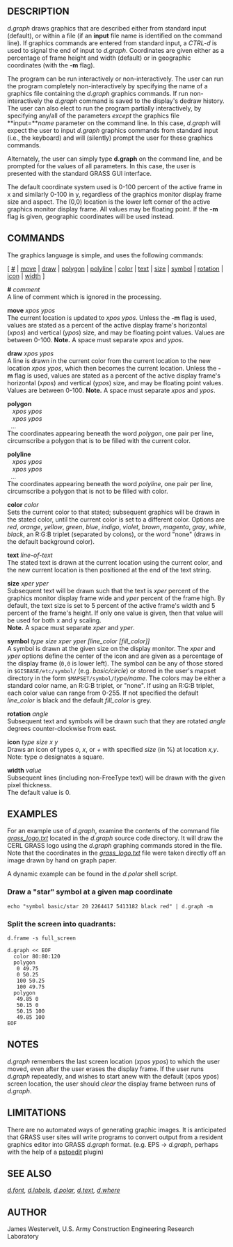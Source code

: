 ## DESCRIPTION

*d.graph* draws graphics that are described either from standard input
(default), or within a file (if an **input** file name is identified on
the command line). If graphics commands are entered from standard input,
a *CTRL-d* is used to signal the end of input to *d.graph*. Coordinates
are given either as a percentage of frame height and width (default) or
in geographic coordinates (with the **-m** flag).

The program can be run interactively or non-interactively. The user can
run the program completely non-interactively by specifying the name of a
graphics file containing the *d.graph* graphics commands. If run
non-interactively the *d.graph* command is saved to the display's dedraw
history. The user can also elect to run the program partially
interactively, by specifying any/all of the parameters *except* the
graphics file **input=***name* parameter on the command line. In this
case, *d.graph* will expect the user to input *d.graph* graphics
commands from standard input (i.e., the keyboard) and will (silently)
prompt the user for these graphics commands.

Alternately, the user can simply type **d.graph** on the command line,
and be prompted for the values of all parameters. In this case, the user
is presented with the standard GRASS GUI interface.

The default coordinate system used is 0-100 percent of the active frame
in x and similarly 0-100 in y, regardless of the graphics monitor
display frame size and aspect. The (0,0) location is the lower left
corner of the active graphics monitor display frame. All values may be
floating point. If the **-m** flag is given, geographic coordinates will
be used instead.

## COMMANDS

The graphics language is simple, and uses the following commands:  

\[ [\#](#comment) \| [move](#move) \| [draw](#draw) \|
[polygon](#polygon) \| [polyline](#polyline) \| [color](#color) \|
[text](#text) \| [size](#size) \| [symbol](#symbol) \|
[rotation](#rotation) \| [icon](#icon) \| [width](#width) \]

<span id="comment"></span>**\#** *comment*  
A line of comment which is ignored in the processing.

<span id="move"></span>**move** *xpos ypos*  
The current location is updated to *xpos ypos*. Unless the **-m** flag
is used, values are stated as a percent of the active display frame's
horizontal (*xpos*) and vertical (*ypos*) size, and may be floating
point values. Values are between 0-100. **Note.** A space must separate
*xpos* and *ypos*.

<span id="draw"></span>**draw** *xpos ypos*  
A line is drawn in the current color from the current location to the
new location *xpos ypos*, which then becomes the current location.
Unless the **-m** flag is used, values are stated as a percent of the
active display frame's horizontal (*xpos*) and vertical (*ypos*) size,
and may be floating point values. Values are between 0-100. **Note.** A
space must separate *xpos* and *ypos*.

<span id="polygon"></span>**polygon**  
   *xpos ypos*  
   *xpos ypos*  
  ...  
The coordinates appearing beneath the word *polygon*, one pair per line,
circumscribe a polygon that is to be filled with the current color.

<span id="polyline"></span>**polyline**  
   *xpos ypos*  
   *xpos ypos*  
  ...  
The coordinates appearing beneath the word *polyline*, one pair per
line, circumscribe a polygon that is not to be filled with color.

<span id="color"></span>**color** *color*  
Sets the current color to that stated; subsequent graphics will be drawn
in the stated color, until the current color is set to a different
color. Options are *red*, *orange*, *yellow*, *green*, *blue*, *indigo*,
*violet*, *brown*, *magenta*, *gray*, *white*, *black*, an R:G:B triplet
(separated by colons), or the word "none" (draws in the default
background color).

<span id="text"></span>**text** *line-of-text*  
The stated text is drawn at the current location using the current
color, and the new current location is then positioned at the end of the
text string.

<span id="size"></span>**size** *xper yper*  
Subsequent text will be drawn such that the text is *xper* percent of
the graphics monitor display frame wide and *yper* percent of the frame
high. By default, the text size is set to 5 percent of the active
frame's width and 5 percent of the frame's height. If only one value is
given, then that value will be used for both x and y scaling.  
**Note.** A space must separate *xper* and *yper*.

<span id="symbol"></span>**symbol** *type size xper yper \[line_color \[fill_color\]\]*  
A symbol is drawn at the given size on the display monitor. The *xper*
and *yper* options define the center of the icon and are given as a
percentage of the display frame (`0,0` is lower left). The symbol can be
any of those stored in `$GISBASE/etc/symbol/` (e.g. *basic/circle*) or
stored in the user's mapset directory in the form
`$MAPSET/symbol/`*type/name*. The colors may be either a standard color
name, an R:G:B triplet, or "none". If using an R:G:B triplet, each color
value can range from 0-255. If not specified the default *line_color* is
black and the default *fill_color* is grey.

<span id="rotation"></span>**rotation** *angle*  
Subsequent text and symbols will be drawn such that they are rotated
*angle* degrees counter-clockwise from east.

<span id="icon"></span>**icon** *type size x y*  
Draws an icon of types *o*, *x*, or *+* with specified *size* (in %) at
location *x,y*. Note: type *o* designates a square.

<span id="width"></span>**width** *value*  
Subsequent lines (including non-FreeType text) will be drawn with the
given pixel thickness.  
The default value is 0.

## EXAMPLES

For an example use of *d.graph*, examine the contents of the command
file *[grass_logo.txt](grass_logo.txt)* located in the *d.graph* source
code directory. It will draw the CERL GRASS logo using the *d.graph*
graphing commands stored in the file. Note that the coordinates in the
*[grass_logo.txt](grass_logo.txt)* file were taken directly off an image
drawn by hand on graph paper.

A dynamic example can be found in the *d.polar* shell script.

### Draw a "star" symbol at a given map coordinate

```shell
echo "symbol basic/star 20 2264417 5413182 black red" | d.graph -m
```

### Split the screen into quadrants:

```shell
d.frame -s full_screen

d.graph << EOF
  color 80:80:120
  polygon
   0 49.75
   0 50.25
   100 50.25
   100 49.75
  polygon
   49.85 0
   50.15 0
   50.15 100
   49.85 100
EOF
```

## NOTES

*d.graph* remembers the last screen location (*xpos ypos*) to which the
user moved, even after the user erases the display frame. If the user
runs *d.graph* repeatedly, and wishes to start anew with the default
(xpos ypos) screen location, the user should *clear* the display frame
between runs of *d.graph*.

## LIMITATIONS

There are no automated ways of generating graphic images. It is
anticipated that GRASS user sites will write programs to convert output
from a resident graphics editor into GRASS *d.graph* format. (e.g. EPS
-\> *d.graph*, perhaps with the help of a
[pstoedit](http://www.pstoedit.net/) plugin)

## SEE ALSO

*[d.font](d.font.md), [d.labels](d.labels.md), [d.polar](d.polar.md),
[d.text](d.text.md), [d.where](d.where.md)*

## AUTHOR

James Westervelt, U.S. Army Construction Engineering Research Laboratory
